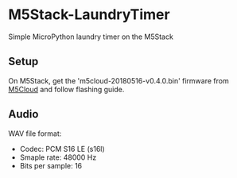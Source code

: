 # M5Stack-LaundryTimer
Simple MicroPython laundry timer on the M5Stack

## Setup
On M5Stack, get the 'm5cloud-20180516-v0.4.0.bin' firmware from [M5Cloud](https://github.com/m5stack/M5Cloud) and follow flashing guide.  

## Audio
WAV file format:
* Codec: PCM S16 LE (s16l)  
* Smaple rate: 48000 Hz  
* Bits per sample: 16  
